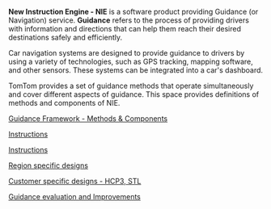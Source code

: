 **New Instruction Engine - NIE** is a software product providing Guidance (or Navigation) service. **Guidance** refers to the process of providing drivers with information and directions that can help them reach their desired destinations safely and efficiently.

Car navigation systems are designed to provide guidance to drivers by using a variety of technologies, such as GPS tracking, mapping software, and other sensors. These systems can be integrated into a car's dashboard.

TomTom provides a set of guidance methods that operate simultaneously and cover different aspects of guidance. This space provides definitions of methods and components of NIE.

[Guidance Framework - Methods & Components](./Guidance%20evaluation%20and%20Improvements/Guidance_evaluation_and_Improvements.md)

[Instructions](Instructions/Instructions.html)

[Instructions](Instructions/Instructions.md)

[Region specific designs](./Region%20specific%20designs/Region_specific_designs.md)

[Customer specific designs - HCP3, STL](./Customer%20specific%20designs%20-%20HCP3,%20STL/Customer_specific_designs_HCP3,STL.md)

[Guidance evaluation and Improvements](./Guidance%20evaluation%20and%20Improvements/Guidance_evaluation_and_Improvements.md)
